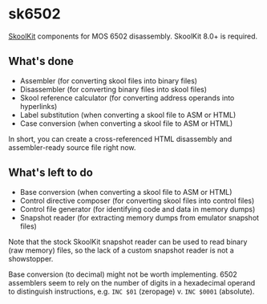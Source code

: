 sk6502
======
[SkoolKit](https://github.com/skoolkid/skoolkit) components for MOS 6502
disassembly. SkoolKit 8.0+ is required.

What's done
-----------
* Assembler (for converting skool files into binary files)
* Disassembler (for converting binary files into skool files)
* Skool reference calculator (for converting address operands into hyperlinks)
* Label substitution (when converting a skool file to ASM or HTML)
* Case conversion (when converting a skool file to ASM or HTML)

In short, you can create a cross-referenced HTML disassembly and
assembler-ready source file right now.

What's left to do
-----------------
* Base conversion (when converting a skool file to ASM or HTML)
* Control directive composer (for converting skool files into control files)
* Control file generator (for identifying code and data in memory dumps)
* Snapshot reader (for extracting memory dumps from emulator snapshot files)

Note that the stock SkoolKit snapshot reader can be used to read binary (raw
memory) files, so the lack of a custom snapshot reader is not a showstopper.

Base conversion (to decimal) might not be worth implementing. 6502 assemblers
seem to rely on the number of digits in a hexadecimal operand to distinguish
instructions, e.g. `INC $01` (zeropage) v. `INC $0001` (absolute).
